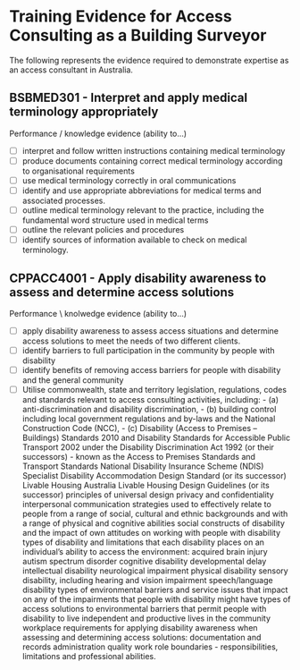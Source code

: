 # Training Evidence for Access Consulting as a Building Surveyor
The following represents the evidence required to demonstrate expertise as an access consultant in Australia.

## BSBMED301 - Interpret and apply medical terminology appropriately
Performance / knowledge evidence (ability to...)
 - [ ] interpret and follow written instructions containing medical terminology
 - [ ] produce documents containing correct medical terminology according to organisational requirements
 - [ ] use medical terminology correctly in oral communications
 - [ ] identify and use appropriate abbreviations for medical terms and associated processes.
 - [ ] outline medical terminology relevant to the practice, including the fundamental word structure used in medical terms
 - [ ] outline the relevant policies and procedures
 - [ ] identify sources of information available to check on medical terminology.

## CPPACC4001 - Apply disability awareness to assess and determine access solutions

Performance \ knolwedge evidence (ability to...)
 - [ ] apply disability awareness to assess access situations and determine access solutions to meet the needs of two different clients.
 - [ ] identify barriers to full participation in the community by people with disability
 - [ ] identify benefits of removing access barriers for people with disability and the general community
 - [ ] Utilise commonwealth, state and territory legislation, regulations, codes and standards relevant to access consulting activities, including:
       - (a) anti-discrimination and disability discrimination,
       - (b) building control including local government regulations and by-laws and the National Construction Code (NCC),
       - (c) Disability (Access to Premises – Buildings) Standards 2010 and Disability Standards for Accessible Public Transport 2002 under the Disability Discrimination Act 1992 (or their successors) - known as the Access to Premises Standards and Transport Standards National Disability Insurance Scheme (NDIS) Specialist Disability Accommodation Design Standard (or its successor) Livable Housing Australia Livable Housing Design Guidelines (or its successor) principles of universal design privacy and confidentiality interpersonal communication strategies used to effectively relate to people from a range of social, cultural and ethnic backgrounds and with a range of physical and cognitive abilities social constructs of disability and the impact of own attitudes on working with people with disability types of disability and limitations that each disability places on an individual’s ability to access the environment: acquired brain injury autism spectrum disorder cognitive disability developmental delay intellectual disability neurological impairment physical disability sensory disability, including hearing and vision impairment speech/language disability types of environmental barriers and service issues that impact on any of the impairments that people with disability might have types of access solutions to environmental barriers that permit people with disability to live independent and productive lives in the community workplace requirements for applying disability awareness when assessing and determining access solutions: documentation and records administration quality work role boundaries - responsibilities, limitations and professional abilities.
